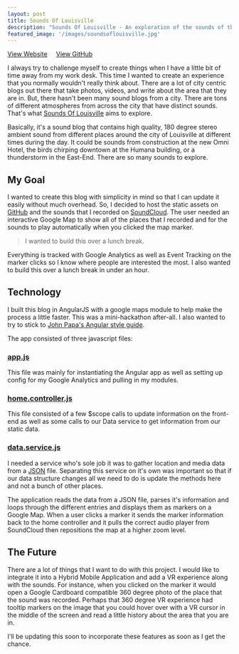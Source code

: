 ```yaml
---
layout: post
title: Sounds Of Louisville
description: "Sounds Of Louisville - An exploration of the sounds of the city"
featured_image: '/images/soundsoflouisville.jpg'
---
```


<a href="http://soundsoflouisville.com" class="button" alt="Go to the Sounds Of Louisville website.">View Website</a> &nbsp;&nbsp;&nbsp;&nbsp;<a href="https://github.com/codethebeard/soundsoflouisville" class="button" alt="Checkout the code">View GitHub</a>

I always try to challenge myself to create things when I have a little bit of time away from my work desk. This time I wanted to create an experience that you normally wouldn't really think about. There are a lot of city centric blogs out there that take photos, videos, and write about the area that they are in. But, there hasn't been many sound blogs from a city. There are tons of different atmospheres from across the city that have distinct sounds. That's what [Sounds Of Louisville](http://soundsoflouisville.com) aims to explore.

Basically, it's a sound blog that contains high quality, 180 degree stereo ambient sound from different places around the city of Louisville at different times during the day. It could be sounds from construction at the new Omni Hotel, the birds chirping downtown at the Humana building, or a thunderstorm in the East-End. There are so many sounds to explore.

## My Goal

I wanted to create this blog with simplicity in mind so that I can update it easily without much overhead. So, I decided to host the static assets on [GitHub](https://github.com/codethebeard/soundsoflouisville) and the sounds that I recorded on [SoundCloud](https://soundcloud.com/soundsoflouisville). The user needed an interactive Google Map to show all of the places that I recorded and for the sounds to play automatically when you clicked the map marker.

> I wanted to build this over a lunch break.

Everything is tracked with Google Analytics as well as Event Tracking on the marker clicks so I know where people are interested the most. I also wanted to build this over a lunch break in under an hour.


## Technology

I built this blog in AngularJS with a google maps module to help make the process a little faster. This was a mini-hackathon after-all. I also wanted to try to stick to [John Papa's Angular style guide](https://github.com/johnpapa/angular-styleguide/blob/master/a1/README.md).

The app consisted of three javascript files:

### [app.js](https://github.com/codethebeard/soundsoflouisville/blob/master/js/app.js)

This file was mainly for instantiating the Angular app as well as setting up config for my Google Analytics and pulling in my modules.

### [home.controller.js](https://github.com/codethebeard/soundsoflouisville/blob/master/js/controllers/app.home.controller.js)

This file consisted of a few $scope calls to update information on the front-end as well as some calls to our Data service to get information from our static data.

### [data.service.js](https://github.com/codethebeard/soundsoflouisville/blob/master/js/shared/data.service.js)

I needed a service who's sole job it was to gather location and media data from a [JSON](https://github.com/codethebeard/soundsoflouisville/blob/master/js/shared/data.json) file. Separating this service on it's own was important so that if our data structure changes all we need to do is update the methods here and not a bunch of other places.

The application reads the data from a JSON file, parses it's information and loops through the different entries and displays them as markers on a Google Map. When a user clicks a marker it sends the marker information back to the home controller and it pulls the correct audio player from SoundCloud then repositions the map at a higher zoom level.

## The Future

There are a lot of things that I want to do with this project. I would like to integrate it into a Hybrid Mobile Application and add a VR experience along with the sounds. For instance, when you clicked on the marker it would open a Google Cardboard compatible 360 degree photo of the place that the sound was recorded. Perhaps that 360 degree VR experience had tooltip markers on the image that you could hover over with a VR cursor in the middle of the screen and read a little history about the area that you are in.

I'll be updating this soon to incorporate these features as soon as I get the chance.
